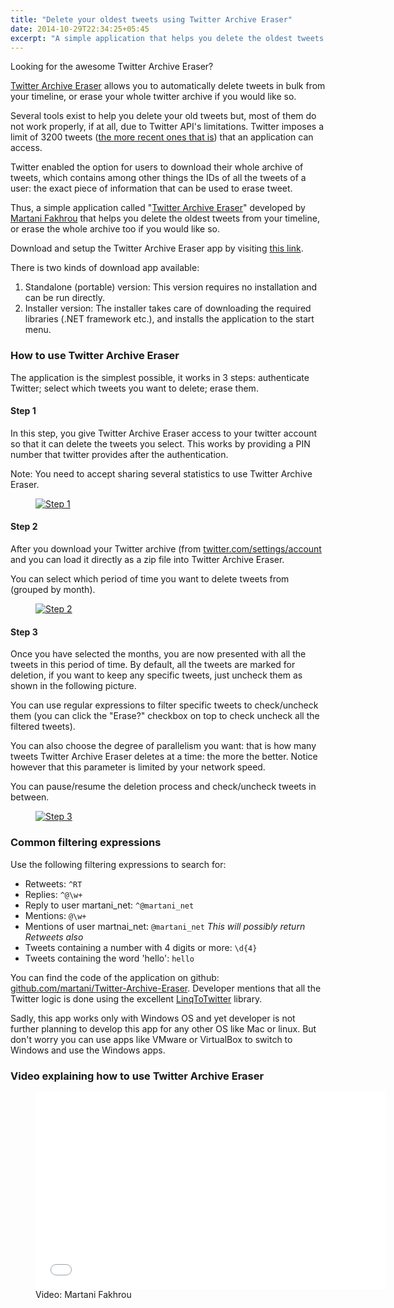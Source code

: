 ```yaml
---
title: "Delete your oldest tweets using Twitter Archive Eraser"
date: 2014-10-29T22:34:25+05:45
excerpt: "A simple application that helps you delete the oldest tweets from your timeline, or erase the whole archive too if you would like so."
---
```


Looking for the awesome Twitter Archive Eraser?

<a href="http://martani.github.io/Twitter-Archive-Eraser" rel="nofollow">Twitter Archive Eraser</a> allows you to automatically delete tweets in bulk from your timeline, or erase your whole twitter archive if you would like so.

Several tools exist to help you delete your old tweets but, most of them do not work properly, if at all, due to Twitter API's limitations. Twitter imposes a limit of 3200 tweets (<a href="http://dev.twitter.com/overview/general/things-every-developer-should-know" rel="nofollow">the more recent ones that is</a>) that an application can access.

Twitter enabled the option for users to download their whole archive of tweets, which contains among other things the IDs of all the tweets of a user: the exact piece of information that can be used to erase tweet.

Thus, a simple application called "<a href="http://martani.github.io/Twitter-Archive-Eraser" rel="nofollow">Twitter Archive Eraser</a>" developed by <a href="http://twitter.com/martani_net">Martani Fakhrou</a> that helps you delete the oldest tweets from your timeline, or erase the whole archive too if you would like so.

Download and setup the Twitter Archive Eraser app by visiting <a href="http://martani.github.io/Twitter-Archive-Eraser" rel="nofollow">this link</a>.

There is two kinds of download app available:

1. Standalone (portable) version: This version requires no installation and can be run directly.
2. Installer version: The installer takes care of downloading the required libraries (.NET framework etc.), and installs the application to the start menu.

### How to use Twitter Archive Eraser

The application is the simplest possible, it works in 3 steps: authenticate Twitter; select which tweets you want to delete; erase them.

#### Step 1

In this step, you give Twitter Archive Eraser access to your twitter account so that it can delete the tweets you select. This works by providing a PIN number that twitter provides after the authentication.

Note: You need to accept sharing several statistics to use Twitter Archive Eraser.

<figure>
  <a href="//dl.dropboxusercontent.com/s/gvgkag10py1o3x7/20141029-twitter-archive-eraser-screenshot-step1.png">
    <img src="//dl.dropboxusercontent.com/s/gvgkag10py1o3x7/20141029-twitter-archive-eraser-screenshot-step1.png" alt="Step 1">
  </a>
</figure>

#### Step 2

After you download your Twitter archive (from <a href="http://twitter.com/settings/account" rel="nofollow">twitter.com/settings/account</a> and you can load it directly as a zip file into Twitter Archive Eraser.

You can select which period of time you want to delete tweets from (grouped by month).

<figure>
  <a href="//dl.dropboxusercontent.com/s/i4knrf5fw4obltc/20141029-twitter-archive-eraser-screenshot-step2.png">
    <img src="//dl.dropboxusercontent.com/s/i4knrf5fw4obltc/20141029-twitter-archive-eraser-screenshot-step2.png" alt="Step 2">
  </a>
</figure>

#### Step 3

Once you have selected the months, you are now presented with all the tweets in this period of time. By default, all the tweets are marked for deletion, if you want to keep any specific tweets, just uncheck them as shown in the following picture.

You can use regular expressions to filter specific tweets to check/uncheck them (you can click the "Erase?" checkbox on top to check uncheck all the filtered tweets).

You can also choose the degree of parallelism you want: that is how many tweets Twitter Archive Eraser deletes at a time: the more the better. Notice however that this parameter is limited by your network speed.

You can pause/resume the deletion process and check/uncheck tweets in between.

<figure>
  <a href="//dl.dropboxusercontent.com/s/jqjy2dvum412g0s/20141029-twitter-archive-eraser-screenshot-step3.png">
    <img src="//dl.dropboxusercontent.com/s/jqjy2dvum412g0s/20141029-twitter-archive-eraser-screenshot-step3.png" alt="Step 3">
  </a>
</figure>

### Common filtering expressions

Use the following filtering expressions to search for:

* Retweets: `^RT`
* Replies: `^@\w+`
* Reply to user martani\_net: `^@martani_net`
* Mentions: `@\w+`
* Mentions of user martnai\_net: `@martani_net`
  *This will possibly return Retweets also*
* Tweets containing a number with 4 digits or more: `\d{4}`
* Tweets containing the word 'hello': `hello`

You can find the code of the application on github: <a href="http://github.com/martani/Twitter-Archive-Eraser" rel="nofollow">github.com/martani/Twitter-Archive-Eraser</a>. Developer mentions that all the Twitter logic is done using the excellent <a href="http://linqtotwitter.codeplex.com" rel="nofollow">LinqToTwitter</a> library.

Sadly, this app works only with Windows OS and yet developer is not further planning to develop this app for any other OS like Mac or linux. But don't worry you can use apps like VMware or VirtualBox to switch to Windows and use the Windows apps.

### Video explaining how to use Twitter Archive Eraser

<figure>
  <iframe width="560" height="315" src="//www.youtube.com/embed/a01T_WPkQuU?rel=0&amp;theme=light" frameborder="0" allowfullscreen></iframe>
  <figcaption>Video: Martani Fakhrou</figcaption>
</figure>
